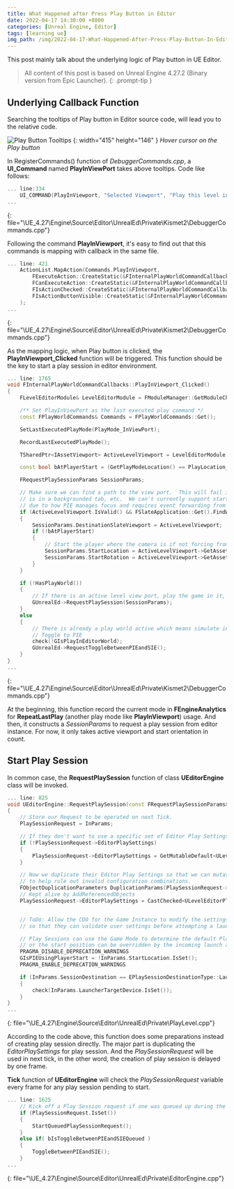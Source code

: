 ```yaml
---
title: What Happened after Press Play Button in Editor
date: 2022-04-17 14:30:00 +0800
categories: [Unreal Engine, Editor]
tags: [learning ue]
img_path: /img/2022-04-17-What-Happened-After-Press-Play-Button-In-Editor/
---
```


This post mainly talk about the underlying logic of Play button in UE Editor.

> All content of this post is based on Unreal Engine 4.27.2 (Binary version from Epic Launcher).
{: .prompt-tip }

## Underlying Callback Function
Searching the tooltips of Play button in Editor source code, will lead you to the relative code.

![Play Button Tooltips](Play-Button-Tooltips.png) {: width="415" height="146" }
_Hover cursor on the Play button_

In RegisterCommands() function of *DebuggerCommands.cpp*, a **UI_Command** named **PlayInViewPort** takes above tooltips. Code like follows:

```C++
... line:334
	UI_COMMAND(PlayInViewport, "Selected Viewport", "Play this level in the active level editor viewport", EUserInterfaceActionType::Check, FInputChord());
...
```
{: file="\UE_4.27\Engine\Source\Editor\UnrealEd\Private\Kismet2\DebuggerCommands.cpp"}

Following the command **PlayInViewport**, it's easy to find out that this commands is mapping with callback in the same file. 

```C++
... line: 421
	ActionList.MapAction(Commands.PlayInViewport,
		FExecuteAction::CreateStatic(&FInternalPlayWorldCommandCallbacks::PlayInViewport_Clicked),
		FCanExecuteAction::CreateStatic(&FInternalPlayWorldCommandCallbacks::PlayInViewport_CanExecute),
		FIsActionChecked::CreateStatic(&FInternalPlayWorldCommandCallbacks::PlayInModeIsChecked, PlayMode_InViewPort),
		FIsActionButtonVisible::CreateStatic(&FInternalPlayWorldCommandCallbacks::CanShowNonPlayWorldOnlyActions)
	);
...
```
{: file="\UE_4.27\Engine\Source\Editor\UnrealEd\Private\Kismet2\DebuggerCommands.cpp"}

As the mapping logic, when Play button is clicked, the **PlayInViewport_Clicked** function will be triggered. This function should be the key to start a play session in editor environment.

```C++
... line: 1765
void FInternalPlayWorldCommandCallbacks::PlayInViewport_Clicked()
{
	FLevelEditorModule& LevelEditorModule = FModuleManager::GetModuleChecked<FLevelEditorModule>(TEXT("LevelEditor"));

	/** Set PlayInViewPort as the last executed play command */
	const FPlayWorldCommands& Commands = FPlayWorldCommands::Get();

	SetLastExecutedPlayMode(PlayMode_InViewPort);

	RecordLastExecutedPlayMode();

	TSharedPtr<IAssetViewport> ActiveLevelViewport = LevelEditorModule.GetFirstActiveViewport();

	const bool bAtPlayerStart = (GetPlayModeLocation() == PlayLocation_DefaultPlayerStart);

	FRequestPlaySessionParams SessionParams;

	// Make sure we can find a path to the view port.  This will fail in cases where the view port widget
	// is in a backgrounded tab, etc.  We can't currently support starting PIE in a backgrounded tab
	// due to how PIE manages focus and requires event forwarding from the application.
	if (ActiveLevelViewport.IsValid() && FSlateApplication::Get().FindWidgetWindow(ActiveLevelViewport->AsWidget()).IsValid())
	{
		SessionParams.DestinationSlateViewport = ActiveLevelViewport;
		if (!bAtPlayerStart)
		{
			// Start the player where the camera is if not forcing from player start
			SessionParams.StartLocation = ActiveLevelViewport->GetAssetViewportClient().GetViewLocation();
			SessionParams.StartRotation = ActiveLevelViewport->GetAssetViewportClient().GetViewRotation();
		}
	}

	if (!HasPlayWorld())
	{
		// If there is an active level view port, play the game in it, otherwise make a new window.
		GUnrealEd->RequestPlaySession(SessionParams);
	}
	else
	{
		// There is already a play world active which means simulate in editor is happening
		// Toggle to PIE
		check(!GIsPlayInEditorWorld);
		GUnrealEd->RequestToggleBetweenPIEandSIE();
	}
}
...
```
{: file="\UE_4.27\Engine\Source\Editor\UnrealEd\Private\Kismet2\DebuggerCommands.cpp"}

At the beginning, this function record the current mode in **FEngineAnalytics** for **RepeatLastPlay** (another play mode like **PlayInViewport**) usage. And then, it constructs a *SessionParams* to request a play session from editor instance. For now, it only takes active viewport and start orientation in count.

## Start Play Session
In common case, the **RequestPlaySession** function of class **UEditorEngine** class will be invoked.
```C++
... line: 825
void UEditorEngine::RequestPlaySession(const FRequestPlaySessionParams& InParams)
{
	// Store our Request to be operated on next Tick.
	PlaySessionRequest = InParams;

	// If they don't want to use a specific set of Editor Play Settings, fall back to the CDO.
	if (!PlaySessionRequest->EditorPlaySettings)
	{
		PlaySessionRequest->EditorPlaySettings = GetMutableDefault<ULevelEditorPlaySettings>();
	}

	// Now we duplicate their Editor Play Settings so that we can mutate it as part of startup
	// to help rule out invalid configuration combinations.
	FObjectDuplicationParameters DuplicationParams(PlaySessionRequest->EditorPlaySettings, GetTransientPackage());
	// Kept alive by AddReferencedObjects
	PlaySessionRequest->EditorPlaySettings = CastChecked<ULevelEditorPlaySettings>(StaticDuplicateObjectEx(DuplicationParams));


	// ToDo: Allow the CDO for the Game Instance to modify the settings after we copy them
	// so that they can validate user settings before attempting a launch.

	// Play Sessions can use the Game Mode to determine the default Player Start position
	// or the start position can be overridden by the incoming launch arguments
	PRAGMA_DISABLE_DEPRECATION_WARNINGS
	GIsPIEUsingPlayerStart = !InParams.StartLocation.IsSet();
	PRAGMA_ENABLE_DEPRECATION_WARNINGS

	if (InParams.SessionDestination == EPlaySessionDestinationType::Launcher)
	{
		check(InParams.LauncherTargetDevice.IsSet());
	}
}
... 
```
{: file="\UE_4.27\Engine\Source\Editor\UnrealEd\Private\PlayLevel.cpp"}

According to the code above, this function does some preparations instead of creating play session directly. The major part is duplicating the *EditorPlaySettings* for play session. And the *PlaySessionRequest* will be used in next tick, in the other word, the creation of play session is delayed by one frame.

**Tick** function of **UEditorEngine** will check the *PlaySessionRequest* variable every frame for any play session pending to start.
```C++
... line: 1625
	// Kick off a Play Session request if one was queued up during the last frame.
	if (PlaySessionRequest.IsSet())
	{
		StartQueuedPlaySessionRequest();
	}
	else if( bIsToggleBetweenPIEandSIEQueued )
	{
		ToggleBetweenPIEandSIE();
	}
...
```
{: file="\UE_4.27\Engine\Source\Editor\UnrealEd\Private\EditorEngine.cpp"}


